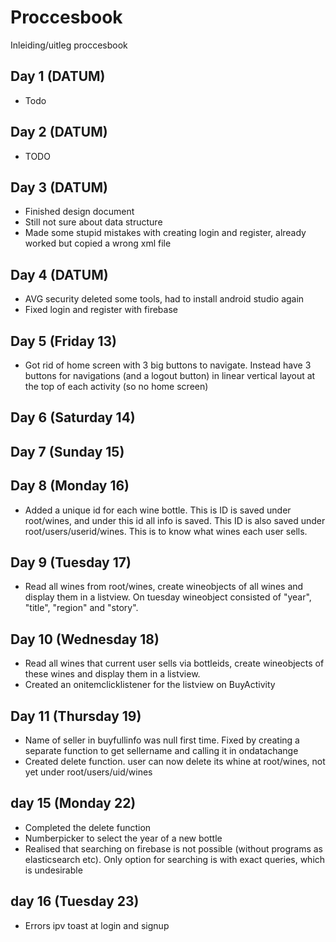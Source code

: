# Proccesbook 
Inleiding/uitleg proccesbook

## Day 1 (DATUM)
* Todo

## Day 2 (DATUM)
* TODO

## Day 3 (DATUM)
* Finished design document
* Still not sure about data structure
* Made some stupid mistakes with creating login and register, already worked but copied a wrong xml file

## Day 4 (DATUM)
* AVG security deleted some tools, had to install android studio again
* Fixed login and register with firebase

## Day 5 (Friday 13)
* Got rid of home screen with 3 big buttons to navigate. Instead have 3 buttons for navigations (and a logout button) in linear vertical layout at the top of each activity (so no home screen)

## Day 6 (Saturday 14)

## Day 7 (Sunday 15)

## Day 8 (Monday 16)
* Added a unique id for each wine bottle. This is ID is saved under root/wines, and under this id all info is saved. This ID is also saved under  root/users/userid/wines. This is to know what wines each user sells.

## Day 9 (Tuesday 17)
* Read all wines from root/wines, create wineobjects of all wines and display them in a listview. On tuesday wineobject consisted of "year", "title", "region" and "story".

## Day 10 (Wednesday 18)
* Read all wines that current user sells via bottleids, create wineobjects of these wines and display them in a listview.
* Created an onitemclicklistener for the listview on BuyActivity

## Day 11 (Thursday 19)
* Name of seller in buyfullinfo was null first time. Fixed by creating a separate function to get sellername and calling it in ondatachange
* Created delete function. user can now delete its whine at root/wines, not yet under root/users/uid/wines

## day 15 (Monday 22)
* Completed the delete function
* Numberpicker to select the year of a new bottle
* Realised that searching on firebase is not possible (without programs as elasticsearch etc). Only option for searching is with exact queries, which is undesirable

## day 16 (Tuesday 23)
* Errors ipv toast at login and signup
